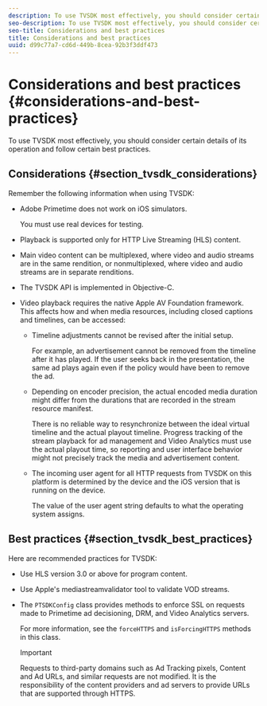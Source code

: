 ```yaml
---
description: To use TVSDK most effectively, you should consider certain details of its operation and follow certain best practices.
seo-description: To use TVSDK most effectively, you should consider certain details of its operation and follow certain best practices.
seo-title: Considerations and best practices
title: Considerations and best practices
uuid: d99c77a7-cd6d-449b-8cea-92b3f3ddf473
---
```


# Considerations and best practices {#considerations-and-best-practices}

To use TVSDK most effectively, you should consider certain details of its operation and follow certain best practices.

## Considerations {#section_tvsdk_considerations}

Remember the following information when using TVSDK:

* Adobe Primetime does not work on iOS simulators.

  You must use real devices for testing. 
* Playback is supported only for HTTP Live Streaming (HLS) content. 
* Main video content can be multiplexed, where video and audio streams are in the same rendition, or nonmultiplexed, where video and audio streams are in separate renditions. 
* The TVSDK API is implemented in Objective-C. 
* Video playback requires the native Apple AV Foundation framework. This affects how and when media resources, including closed captions and timelines, can be accessed:

    * Timeline adjustments cannot be revised after the initial setup.

      For example, an advertisement cannot be removed from the timeline after it has played. If the user seeks back in the presentation, the same ad plays again even if the policy would have been to remove the ad. 
    * Depending on encoder precision, the actual encoded media duration might differ from the durations that are recorded in the stream resource manifest.

      There is no reliable way to resynchronize between the ideal virtual timeline and the actual playout timeline. Progress tracking of the stream playback for ad management and Video Analytics must use the actual playout time, so reporting and user interface behavior might not precisely track the media and advertisement content. 
    * The incoming user agent for all HTTP requests from TVSDK on this platform is determined by the device and the iOS version that is running on the device.

      The value of the user agent string defaults to what the operating system assigns.

## Best practices {#section_tvsdk_best_practices}

Here are recommended practices for TVSDK:

* Use HLS version 3.0 or above for program content. 
* Use Apple's mediastreamvalidator tool to validate VOD streams. 
* The `PTSDKConfig` class provides methods to enforce SSL on requests made to Primetime ad decisioning, DRM, and Video Analytics servers.

  For more information, see the `forceHTTPS` and `isForcingHTTPS` methods in this class.

  >[!IMPORTANT]
  >
  >Requests to third-party domains such as Ad Tracking pixels, Content and Ad URLs, and similar requests are not modified. It is the responsibility of the content providers and ad servers to provide URLs that are supported through HTTPS.